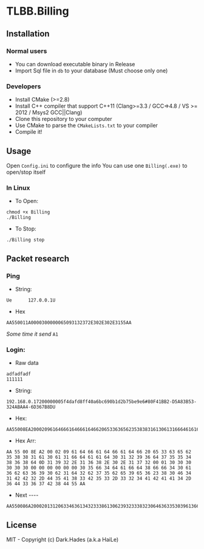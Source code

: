 # TLBB.Billing

## Installation

### Normal users

- You can download executable binary in Release
- Import Sql file in `db` to your database (Must choose only one)

### Developers

- Install CMake (>=2.8)
- Install C++ compiler that support C++11 (Clang>=3.3 / GCC=>4.8 / VS >= 2012 / Msys2 GCC||Clang)
- Clone this repository to your computer
- Use CMake to parse the `CMakeLists.txt` to your compiler
- Compile it!

## Usage

Open `Config.ini` to configure the info
You can use one `Billing(.exe)` to open/stop itself

### In Linux

- To Open:
```
chmod +x Billing
./Billing
```

- To Stop:
```
./Billing stop
```

## Packet research

### Ping

- String:

```
Ue      127.0.0.1U
```

- Hex

```
AA550011A0000300000065093132372E302E302E3155AA
```

*Some time it send* `A1`

### Login:

- Raw data

```
adfadfadf
111111
```

- String:

```
192.168.0.17200000005f4dafd8ff40a6bc690b1d2b75be9e6#80F41BB2-D5A83B53-324ABAA4-6D367B8DU
```

- Hex:

```
AA55008EA20002096164666164666164662065336365623538383161306131666461616430313239366437353534383638640D3139322E3136382E302E313732000130303030303000000000000030356634646166643866663430613662633639306231643262373562653965362338304634314242322D44354138334235332D33323441424141342D364433363742384455AA
```

- Hex Arr:

```
AA 55 00 8E A2 00 02 09 61 64 66 61 64 66 61 64 66 20 65 33 63 65 62 35 38 38 31 61 30 61 31 66 64 61 61 64 30 31 32 39 36 64 37 35 35 34 38 36 38 64 0D 31 39 32 2E 31 36 38 2E 30 2E 31 37 32 00 01 30 30 30 30 30 30 00 00 00 00 00 00 30 35 66 34 64 61 66 64 38 66 66 34 30 61 36 62 63 36 39 30 62 31 64 32 62 37 35 62 65 39 65 36 23 38 30 46 34 31 42 42 32 2D 44 35 41 38 33 42 35 33 2D 33 32 34 41 42 41 41 34 2D 36 44 33 36 37 42 38 44 55 AA
```

- Next ----

```
AA550086A2000201312063346361343233386130623932333832306463633530396136663735383439620D3139322E3136382E302E313530000130303030303000000000000038653963636134393530666534653265336461363539323736396233663033372343394146324136372D35453938423132412D33333637303642332D363344333044453155AA
```

## License

MIT - Copyright (c) Dark.Hades (a.k.a HaiLe)

